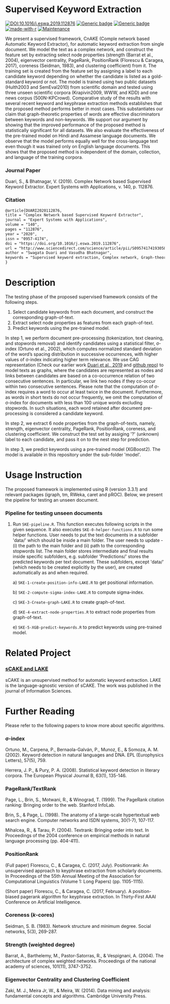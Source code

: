 # Supervised Keyword Extraction

[![DOI:10.1016/j.eswa.2019.112876](https://zenodo.org/badge/DOI/10.1016/j.eswa.2019.112876.svg)](https://doi.org/10.1016/j.eswa.2019.112876) [![Generic badge](https://img.shields.io/badge/Full%20Article-ScienceDirect-orange.svg)](https://www.sciencedirect.com/science/article/pii/S095741741930586X) [![Generic badge](https://img.shields.io/badge/Preprint-arXiv-orange.svg)](https://arxiv.org/pdf/1909.12009.pdf) [![made-with-r](https://img.shields.io/badge/Made%20with-R-blue.svg)](https://www.r-project.org/) [![Maintenance](https://img.shields.io/badge/Maintained%3F-yes-green.svg)](https://github.com/SDuari/Supervised-Keyword-Extraction)

We present a supervised framework, CnAKE (Comple network based Automatic Keyword Extractor), for automatic keyword extraction from single document. We model the text as a complex network, and construct the feature set by extracting select node properties (strength (Barrat et al., 2004), eigenvector centrality, PageRank, PositionRank (Florescu & Caragea, 2017), coreness (Seidman, 1983), and clustering coefficient) from it. The training set is created from the feature set by assigning a label to each candidate keyword depending on whether the candidate is listed as a gold-standard keyword or not. The model is trained using two public datasets (Hulth2003 and SemEval2010) from scientific domain and tested using three unseen scientific corpora (Krapivin2009, WWW, and KDD) and one news corpus (500N-KPCrowd). Comparative study of the results with several recent keyword and keyphrase extraction methods establishes that the proposed method performs better in most cases. This substantiates our claim that graph-theoretic properties of words are effective discriminators between keywords and non-keywords. We support our argument by showing that the improved performance of the proposed method is statistically significant for all datasets. We also evaluate the effectiveness of the pre-trained model on Hindi and Assamese language documents. We observe that the model performs equally well for the cross-language text even though it was trained only on English language documents. This shows that the proposed method is independent of the domain, collection, and language of the training corpora.

### Journal Paper

Duari, S., & Bhatnagar, V. (2019). Complex Network based Supervised Keyword Extractor. Expert Systems with Applications, v. 140, p. 112876.

### Citation
```tex
@article{DUARI2020112876,
title = "Complex Network based Supervised Keyword Extractor",
journal = "Expert Systems with Applications",
volume = "140",
pages = "112876",
year = "2020",
issn = "0957-4174",
doi = "https://doi.org/10.1016/j.eswa.2019.112876",
url = "http://www.sciencedirect.com/science/article/pii/S095741741930586X",
author = "Swagata Duari and Vasudha Bhatnagar",
keywords = "Supervised keyword extraction, Complex network, Graph-theoretic node properties, Text graph."
}
```

# Description
The testing phase of the proposed supervised framework consists of the following steps.

  1. Select candidate keywords from each document, and construct the corresponding graph-of-text.
  2. Extract select node properties as features from each graph-of-text.
  3. Predict keywords using the pre-trained model.
  
In step 1, we perform document pre-processing (tokenization, text cleaning, and stopwords removal) and identify candidates using a statistical filter, σ-index (Ortuno et al., 2002), which computes normalized standard deviation of the word’s spacing distribution in successive occurrences, with higher values of σ-index indicating higher term relevance. We use CAG representation (Check our earlier work [Duari et al., 2019](http://www.sciencedirect.com/science/article/pii/S0020025518308521) and [github repo](https://github.com/SDuari/sCAKE-and-LAKE)) to model texts as graphs, where the candidates are represented as nodes and links between candidates are based on a co-occurrence relation of two consecutive sentences. In particular, we link two nodes if they co-occur within two consecutive sentences. Please note that the computation of σ-index requires a word to occur at least twice in the document. Furthermore, as words in short texts do not occur frequently, we omit the computation of σ-index for documents with less than 100 unique words excluding stopwords. In such situations, each word retained after document pre-processing is considered a candidate keyword.

In step 2, we extract 6 node properties from the graph-of-texts, namely, strength, eigenvector centrality, PageRank, PositionRank, coreness, and clustering coefficient. We construct the test set by assiging '?' (unknown) label to each candidate, and pass it on to the nest step for prediction.

In step 3, we predict keywords using a pre-trained model (XGBoost2). The model is available in this repository under the sub-folder 'model'.


# Usage Instruction
The proposed framework is implemented using R (version 3.3.1) and relevant packages (igraph, tm, RWeka, caret and pROC). Below, we present the pipeline for testing an unseen document.


### Pipeline for testing unseen documents
1. Run `SKE-pipeline.R`. This function executes following scripts in the given sequence. It also executes `SKE-0-helper-functions.R` to run some helper functions. User needs to put the text documents in a subfolder 'data/' which should be inside a main folder. The user needs to update - (i) the path to the main folder and (ii) path to the corresponding stopwords list. The main folder stores intermediate and final results inside specific subfolders, e.g. subfolder 'Predictions/' stores the predicted keywords per text document. These subfolders, except 'data/' (which needs to be created explicitly by the user), are created automatically as and when required.

    a) `SKE-1-create-position-info-LAKE.R` to get positional information.

    b) `SKE-2-compute-sigma-index-LAKE.R` to compute sigma-index.

    c) `SKE-3-Create-graph-LAKE.R` to create graph-of-text.

    d) `SKE-4-extract-node-properties.R` to extract node properties from graph-of-text.

    e) `SKE-5-XGB-predict-keywords.R` to predict keywords using pre-trained model.


# Related Project
### [sCAKE and LAKE](https://github.com/SDuari/sCAKE-and-LAKE)
sCAKE is an unsupervised method for automatic keyword extraction. LAKE is the language-agnostic version of sCAKE. The work was published in the journal of Information Sciences.

# Further Reading
Please refer to the following papers to know more about specific algorithms.

### σ-index
Ortuno, M., Carpena, P., Bernaola-Galván, P., Munoz, E., & Somoza, A. M. (2002). Keyword detection in natural languages and DNA. EPL (Europhysics Letters), 57(5), 759.

Herrera, J. P., & Pury, P. A. (2008). Statistical keyword detection in literary corpora. The European Physical Journal B, 63(1), 135-146.

### PageRank/TextRank
Page, L., Brin, S., Motwani, R., & Winograd, T. (1999). The PageRank citation ranking: Bringing order to the web. Stanford InfoLab.

Brin, S., & Page, L. (1998). The anatomy of a large-scale hypertextual web search engine. Computer networks and ISDN systems, 30(1-7), 107-117.

Mihalcea, R., & Tarau, P. (2004). Textrank: Bringing order into text. In Proceedings of the 2004 conference on empirical methods in natural language processing (pp. 404-411).

### PositionRank
(Full paper) Florescu, C., & Caragea, C. (2017, July). Positionrank: An unsupervised approach to keyphrase extraction from scholarly documents. In Proceedings of the 55th Annual Meeting of the Association for Computational Linguistics (Volume 1: Long Papers) (pp. 1105-1115).

(Short paper) Florescu, C., & Caragea, C. (2017, February). A position-biased pagerank algorithm for keyphrase extraction. In Thirty-First AAAI Conference on Artificial Intelligence.

### Coreness (*k*-cores)
Seidman, S. B. (1983). Network structure and minimum degree. Social networks, 5(3), 269-287.

### Strength (weighted degree)
Barrat, A., Barthelemy, M., Pastor-Satorras, R., & Vespignani, A. (2004). The architecture of complex weighted networks. Proceedings of the national academy of sciences, 101(11), 3747-3752.

### Eigenvector Centrality and Clustering Coefficient
Zaki, M. J., Meira Jr, W., & Meira, W. (2014). Data mining and analysis: fundamental concepts and algorithms. Cambridge University Press.
